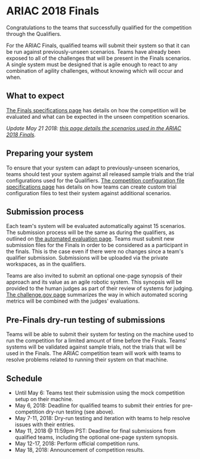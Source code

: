 # ARIAC 2018 Finals

Congratulations to the teams that successfully qualified for the competition through the Qualifiers.

For the ARIAC Finals, qualified teams will submit their system so that it can be run against previously-unseen scenarios.
Teams have already been exposed to all of the challenges that will be present in the Finals scenarios.
A single system must be designed that is agile enough to react to any combination of agility challenges, without knowing which will occur and when.

## What to expect

[The Finals specifications page](https://bitbucket.org/osrf/ariac/wiki/2018/finals_specs) has details on how the competition will be evaluated and what can be expected in the unseen competition scenarios.

_Update May 21 2018: [this page details the scenarios used in the ARIAC 2018 Finals](https://bitbucket.org/osrf/ariac/wiki/2018/finals_scenarios)._

## Preparing your system

To ensure that your system can adapt to previously-unseen scenarios, teams should test your system against all released sample trials and the trial configurations used for the Qualifiers.
[The competition configuration file specifications page](https://bitbucket.org/osrf/ariac/wiki/2018/configuration_spec) has details on how teams can create custom trial configuration files to test their system against additional scenarios.

## Submission process

Each team's system will be evaluated automatically against 15 scenarios.
The submission process will be the same as during the qualifiers, as outlined on [the automated evaluation page](https://bitbucket.org/osrf/ariac/wiki/2018/automated_evaluation).
Teams must submit new submission files for the Finals in order to be considered as a participant in the finals.
This is the case even if there were no changes since a team's qualifier submission.
Submissions will be uploaded via the private workspaces, as in the qualifiers.


Teams are also invited to submit an optional one-page synopsis of their approach and its value as an agile robotic system.
This synopsis will be provided to the human judges as part of their review of systems for judging.
[The challenge.gov page](https://www.challenge.gov/challenge/ariac/) summarizes the way in which automated scoring metrics will be combined with the judges' evaluations.

## Pre-Finals dry-run testing of submissions

Teams will be able to submit their system for testing on the machine used to run the competition for a limited amount of time before the Finals.
Teams' systems will be validated against sample trials, not the trials that will be used in the Finals.
The ARIAC competition team will work with teams to resolve problems related to running their system on that machine.

## Schedule

- Until May 6: Teams test their submission using the mock competition setup on their machine.
- May 6, 2018: Deadline for qualified teams to submit their entries for pre-competition dry-run testing (see above).
- May 7-11, 2018: Dry-run testing and iteration with teams to help resolve issues with their entries.
- May 11, 2018 @ 11:59pm PST: Deadline for final submissions from qualified teams, including the optional one-page system synopsis.
- May 12-17, 2018: Perform official competition runs.
- May 18, 2018: Announcement of competition results.